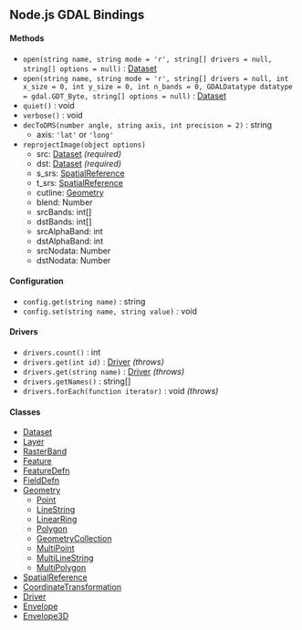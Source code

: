 ## Node.js GDAL Bindings

#### Methods

- `open(string name, string mode = 'r', string[] drivers = null, string[] options = null)` : [Dataset](dataset.md)
- `open(string name, string mode = 'r', string[] drivers = null, int x_size = 0, int y_size = 0, int n_bands = 0, GDALDatatype datatype = gdal.GDT_Byte, string[] options = null)` : [Dataset](dataset.md) 
- `quiet()` : void
- `verbose()` : void
- `decToDMS(number angle, string axis, int precision = 2)` : string
    + axis: `'lat'` or `'long'`
- `reprojectImage(object options)`
	+ src: [Dataset](dataset.md) *(required)*
	+ dst: [Dataset](dataset.md) *(required)*
	+ s_srs: [SpatialReference](spatialreference.md)
	+ t_srs: [SpatialReference](spatialreference.md)
	+ cutline: [Geometry](geometry.md)
	+ blend: Number
	+ srcBands: int[]
	+ dstBands: int[]
	+ srcAlphaBand: int
	+ dstAlphaBand: int
	+ srcNodata: Number
	+ dstNodata: Number

#### Configuration

- `config.get(string name)` : string
- `config.set(string name, string value)` : void

#### Drivers 

- `drivers.count()` : int
- `drivers.get(int id)` : [Driver](driver.md) *(throws)*
- `drivers.get(string name)` : [Driver](driver.md) *(throws)*
- `drivers.getNames()` : string[]
- `drivers.forEach(function iterator)` : void *(throws)*

#### Classes

- [Dataset](dataset.md)
- [Layer](layer.md)
- [RasterBand](rasterband.md)
- [Feature](feature.md)
- [FeatureDefn](featuredefn.md)
- [FieldDefn](fielddefn.md)
- [Geometry](geometry.md)
    - [Point](point.md)
    - [LineString](linestring.md)
    - [LinearRing](linearring.md)
    - [Polygon](polygon.md)
    - [GeometryCollection](geometrycollection.md)
    - [MultiPoint](multipoint.md)
    - [MultiLineString](multilinestring.md)
    - [MultiPolygon](multipolygon.md)
- [SpatialReference](spatialreference.md)
- [CoordinateTransformation](coordinatetransformation.md)
- [Driver](driver.md)
- [Envelope](envelope.md)
- [Envelope3D](envelope3d.md)

